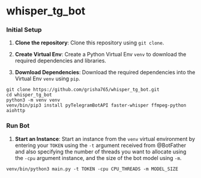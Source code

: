 # whisper_tg_bot

### Initial Setup

1. **Clone the repository**: Clone this repository using `git clone`.

2. **Create Virtual Env**: Create a Python Virtual Env `venv` to download the required dependencies and libraries.

3. **Download Dependencies**: Download the required dependencies into the Virtual Env `venv` using `pip`.

```shell
git clone https://github.com/grisha765/whisper_tg_bot.git
cd whisper_tg_bot
python3 -m venv venv
venv/bin/pip3 install pyTelegramBotAPI faster-whisper ffmpeg-python aiohttp
```

### Run Bot

1. **Start an Instance**: Start an instance from the `venv` virtual environment by entering your `TOKEN` using the `-t` argument received from @BotFather and also specifying the number of threads you want to allocate using the `-cpu` argument instance, and the size of the bot model using `-m`.

```shell
venv/bin/python3 main.py -t TOKEN -cpu CPU_THREADS -m MODEL_SIZE
```
